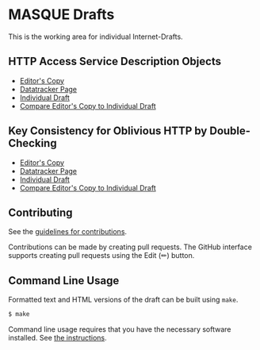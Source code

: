 # MASQUE Drafts

This is the working area for individual Internet-Drafts.

## HTTP Access Service Description Objects

* [Editor's Copy](https://bemasc.github.io/access-services/#go.draft-schwartz-masque-access-descriptions.html)
* [Datatracker Page](https://datatracker.ietf.org/doc/draft-schwartz-masque-access-descriptions)
* [Individual Draft](https://datatracker.ietf.org/doc/html/draft-schwartz-masque-access-descriptions)
* [Compare Editor's Copy to Individual Draft](https://bemasc.github.io/access-services/#go.draft-schwartz-masque-access-descriptions.diff)

## Key Consistency for Oblivious HTTP by Double-Checking

* [Editor's Copy](https://bemasc.github.io/access-services/#go.draft-schwartz-ohai-consistency-doublecheck.html)
* [Datatracker Page](https://datatracker.ietf.org/doc/draft-schwartz-ohai-consistency-doublecheck)
* [Individual Draft](https://datatracker.ietf.org/doc/html/draft-schwartz-ohai-consistency-doublecheck)
* [Compare Editor's Copy to Individual Draft](https://bemasc.github.io/access-services/#go.draft-schwartz-ohai-consistency-doublecheck.diff)


## Contributing

See the
[guidelines for contributions](https://github.com/bemasc/access-services/blob/main/CONTRIBUTING.md).

Contributions can be made by creating pull requests.
The GitHub interface supports creating pull requests using the Edit (✏) button.


## Command Line Usage

Formatted text and HTML versions of the draft can be built using `make`.

```sh
$ make
```

Command line usage requires that you have the necessary software installed.  See
[the instructions](https://github.com/martinthomson/i-d-template/blob/main/doc/SETUP.md).

